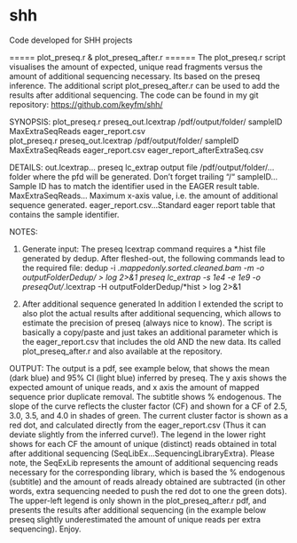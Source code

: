 # shh
Code developed for SHH projects


===== plot_preseq.r & plot_preseq_after.r ======
The plot_preseq.r script visualises the amount of expected, unique read fragments versus the amount of additional sequencing necessary. Its based on the preseq inference. The additional script plot_preseq_after.r can be used to add the results after additional sequencing.
The code can be found in my git repository: https://github.com/keyfm/shh/

SYNOPSIS:
plot_preseq.r preseq_out.lcextrap /pdf/output/folder/ sampleID MaxExtraSeqReads eager_report.csv	 
plot_preseq.r preseq_out.lcextrap /pdf/output/folder/ sampleID MaxExtraSeqReads eager_report.csv eager_report_afterExtraSeq.csv	

DETAILS:
out.lcextrap… preseq lc_extrap output file 
/pdf/output/folder/… folder where the pfd will be generated. Don’t forget trailing “/“ 
sampleID…Sample ID has to match the identifier used in the EAGER result table.
MaxExtraSeqReads… Maximum x-axis value, i.e. the amount of additional sequence generated.
eager_report.csv…Standard eager report table that contains the sample identifier.

NOTES:
1. Generate input:
The preseq  lcextrap command requires a *.hist file generated by dedup. After fleshed-out, the following commands lead to the required file:
dedup -i *.mappedonly.sorted.cleaned.bam -m -o outputFolderDedup/ > log 2>&1
preseq lc_extrap -s 1e4 -e 1e9 -o preseqOut/*.lcextrap -H outputFolderDedup/*hist > log 2>&1

2. After additional sequence generated
In addition I extended the script to also plot the actual results after additional sequencing, which allows to estimate the precision of preseq (always nice to know). The script is basically a copy/paste and just takes an additional parameter which is the eager_report.csv that includes the old AND the new data. Its called plot_preseq_after.r and also available at the repository.

OUTPUT:
The output is a pdf, see example below, that shows the mean (dark blue) and 95% CI (light blue) inferred by preseq. The y axis shows the expected amount of unique reads, and x axis the amount of mapped sequence prior duplicate removal. The subtitle shows % endogenous. The slope of the curve reflects the cluster factor (CF) and shown for a CF of 2.5, 3.0, 3.5, and 4.0 in shades of green. The current cluster factor is shown as a red dot, and calculated directly from the eager_report.csv (Thus it can deviate slightly from the inferred curve!). The legend in the lower right shows for each CF the amount of unique (distinct) reads obtained in total after additional sequencing (SeqLibEx…SequencingLibraryExtra). Please note, the SeqExLib represents the amount of additional sequencing reads necessary for the corresponding library, which is based the % endogenous (subtitle) and the amount of reads already obtained are subtracted (in other words, extra sequencing needed to push the red dot to one the green dots). The upper-left legend is only shown in the plot_preseq_after.r pdf, and presents the results after additional sequencing  (in the example below preseq slightly underestimated the amount of unique reads per extra sequencing). Enjoy. 


